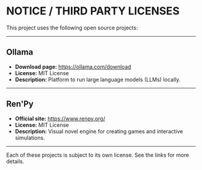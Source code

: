 # NOTICE / THIRD PARTY LICENSES

This project uses the following open source projects:

---

## Ollama
- **Download page:** https://ollama.com/download
- **License:** MIT License
- **Description:** Platform to run large language models (LLMs) locally.

---

## Ren'Py
- **Official site:** https://www.renpy.org/
- **License:** MIT License
- **Description:** Visual novel engine for creating games and interactive simulations.

---

Each of these projects is subject to its own license. See the links for more details.